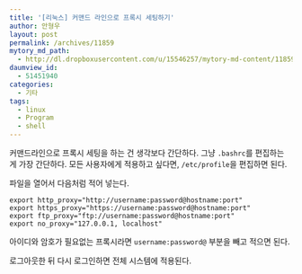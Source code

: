 ```yaml
---
title: '[리눅스] 커맨드 라인으로 프록시 세팅하기'
author: 안형우
layout: post
permalink: /archives/11859
mytory_md_path:
  - http://dl.dropboxusercontent.com/u/15546257/mytory-md-content/11859-proxy-on-linux.md
daumview_id:
  - 51451940
categories:
  - 기타
tags:
  - linux
  - Program
  - shell
---
```

커맨드라인으로 프록시 세팅을 하는 건 생각보다 간단하다. 그냥 `.bashrc`를 편집하는 게 가장 간단하다. 모든 사용자에게 적용하고 싶다면, `/etc/profile`을 편집하면 된다.

파일을 열어서 다음처럼 적어 넣는다.

    export http_proxy="http://username:password@hostname:port"
    export https_proxy="https://username:password@hostname:port"
    export ftp_proxy="ftp://username:password@hostname:port"
    export no_proxy="127.0.0.1, localhost"
    

아이디와 암호가 필요없는 프록시라면 `username:password@` 부분을 빼고 적으면 된다.

로그아웃한 뒤 다시 로그인하면 전체 시스템에 적용된다.
